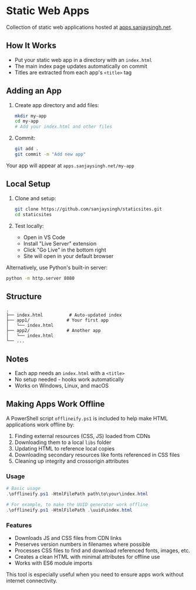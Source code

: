 # Static Web Apps

Collection of static web applications hosted at [apps.sanjaysingh.net](https://apps.sanjaysingh.net).

## How It Works

- Put your static web app in a directory with an `index.html`
- The main index page updates automatically on commit
- Titles are extracted from each app's `<title>` tag

## Adding an App

1. Create app directory and add files:
   ```bash
   mkdir my-app
   cd my-app
   # Add your index.html and other files
   ```

2. Commit:
   ```bash
   git add .
   git commit -m "Add new app"
   ```

Your app will appear at `apps.sanjaysingh.net/my-app`

## Local Setup

1. Clone and setup:
   ```bash
   git clone https://github.com/sanjaysingh/staticsites.git
   cd staticsites
   ```

2. Test locally:
   - Open in VS Code
   - Install "Live Server" extension
   - Click "Go Live" in the bottom right
   - Site will open in your default browser

Alternatively, use Python's built-in server:
```bash
python -m http.server 8080
```

## Structure

```
.
├── index.html          # Auto-updated index
├── app1/              # Your first app
│   └── index.html
├── app2/              # Another app
│   └── index.html
└── ...
```

## Notes

- Each app needs an `index.html` with a `<title>`
- No setup needed - hooks work automatically
- Works on Windows, Linux, and macOS 

## Making Apps Work Offline

A PowerShell script `offlineify.ps1` is included to help make HTML applications work offline by:

1. Finding external resources (CSS, JS) loaded from CDNs
2. Downloading them to a local `libs` folder
3. Updating HTML to reference local copies
4. Downloading secondary resources like fonts referenced in CSS files
5. Cleaning up integrity and crossorigin attributes

### Usage

```powershell
# Basic usage
.\offlineify.ps1 -HtmlFilePath path\to\your\index.html

# For example, to make the UUID generator work offline
.\offlineify.ps1 -HtmlFilePath .\uuid\index.html
```

### Features

- Downloads JS and CSS files from CDN links
- Preserves version numbers in filenames where possible
- Processes CSS files to find and download referenced fonts, images, etc.
- Creates a clean HTML with minimal attributes for offline use
- Works with ES6 module imports

This tool is especially useful when you need to ensure apps work without internet connectivity. 
